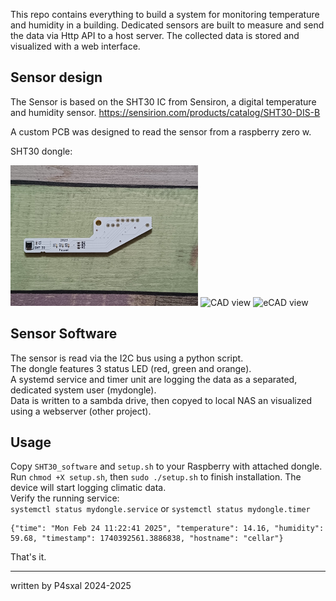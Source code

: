 This repo contains everything to build a system for monitoring temperature and humidity in a building.
Dedicated sensors are built to measure and send the data via Http API to a host server.
The collected data is stored and visualized with a web interface.

## Sensor design

The Sensor is based on the SHT30 IC from Sensiron, a digital temperature and humidity sensor.
https://sensirion.com/products/catalog/SHT30-DIS-B

A custom PCB was designed to read the sensor from a raspberry zero w.

SHT30 dongle:

<img alt="SHT30Dongle" src="SHT30_sensor/SHT_Dongle_1.jpeg" width="300">
<img width="300" alt="CAD view" src="https://github.com/user-attachments/assets/b2f2543c-d58d-43da-8d38-84cb9449bdcb" />
<img width="300" alt="eCAD view" src="https://github.com/user-attachments/assets/61205fe3-e6fc-4e41-be58-4a5ceeb42998" />




## Sensor Software

The sensor is read via the I2C bus using a python script.  
The dongle features 3 status LED (red, green and orange).  
A systemd service and timer unit are logging the data as a separated, dedicated system user (mydongle).  
Data is written to a sambda drive, then copyed to local NAS an visualized using a webserver (other project).


## Usage

Copy `SHT30_software` and `setup.sh` to your Raspberry with attached dongle.  
Run `chmod +X setup.sh`, then `sudo ./setup.sh` to finish installation.
The device will start logging climatic data.  
Verify the running service:  
`systemctl status mydongle.service` or `systemctl status mydongle.timer`  

```
{"time": "Mon Feb 24 11:22:41 2025", "temperature": 14.16, "humidity": 59.68, "timestamp": 1740392561.3886838, "hostname": "cellar"}
```
That's it.

---
written by P4sxal 2024-2025
